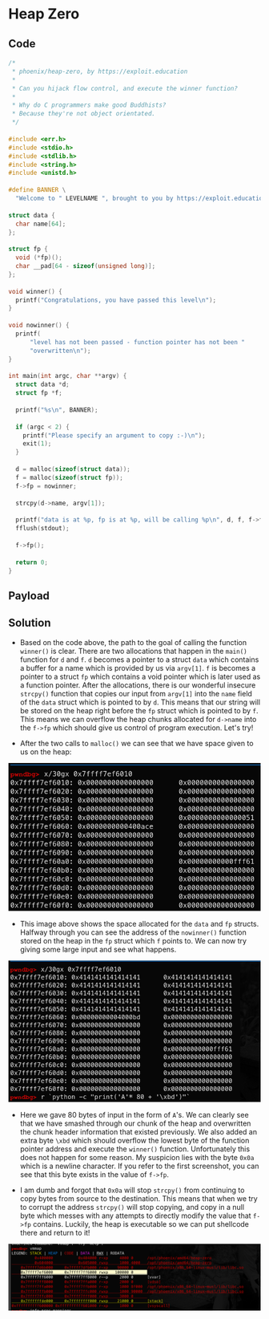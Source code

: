 # Heap Zero

## Code
```c
/*
 * phoenix/heap-zero, by https://exploit.education
 *
 * Can you hijack flow control, and execute the winner function?
 *
 * Why do C programmers make good Buddhists?
 * Because they're not object orientated.
 */

#include <err.h>
#include <stdio.h>
#include <stdlib.h>
#include <string.h>
#include <unistd.h>

#define BANNER \
  "Welcome to " LEVELNAME ", brought to you by https://exploit.education"

struct data {
  char name[64];
};

struct fp {
  void (*fp)();
  char __pad[64 - sizeof(unsigned long)];
};

void winner() {
  printf("Congratulations, you have passed this level\n");
}

void nowinner() {
  printf(
      "level has not been passed - function pointer has not been "
      "overwritten\n");
}

int main(int argc, char **argv) {
  struct data *d;
  struct fp *f;

  printf("%s\n", BANNER);

  if (argc < 2) {
    printf("Please specify an argument to copy :-)\n");
    exit(1);
  }

  d = malloc(sizeof(struct data));
  f = malloc(sizeof(struct fp));
  f->fp = nowinner;

  strcpy(d->name, argv[1]);

  printf("data is at %p, fp is at %p, will be calling %p\n", d, f, f->fp);
  fflush(stdout);

  f->fp();

  return 0;
}
```

## Payload

## Solution

- Based on the code above, the path to the goal of calling the function `winner()` is clear. There are two allocations that happen in the `main()` function for `d` and `f`. `d` becomes a pointer to a struct `data` which contains a buffer for a name which is provided by us via `argv[1]`. `f` is becomes a pointer to a struct `fp` which contains a void pointer which is later used as a function pointer. After the allocations, there is our wonderful insecure `strcpy()` function that copies our input from `argv[1]` into the `name` field of the `data` struct which is pointed to by `d`. This means that our string will be stored on the heap right before the `fp` struct which is pointed to by `f`. This means we can overflow the heap chunks allocated for `d->name` into the `f->fp` which should give us control of program execution. Let's try! 

- After the two calls to `malloc()` we can see that we have space given to us on the heap:

![](Pasted%20image%2020210413002114.png)

- This image above shows the space allocated for the `data` and `fp` structs. Halfway through you can see the address of the `nowinner()` function stored on the heap in the `fp` struct which `f` points to. We can now try giving some large input and see what happens.

![](Pasted%20image%2020210413002327.png)

- Here we gave 80 bytes of input in the form of `A`'s. We can clearly see that we have smashed through our chunk of the heap and overwritten the chunk header information that existed previously. We also added an extra byte `\xbd` which should overflow the lowest byte of the function pointer address and execute the `winner()` function. Unfortunately this does not happen for some reason. My suspicion lies with the byte `0x0a` which is a newline character. If you refer to the first screenshot, you can see that this byte exists in the value of `f->fp`.

- I am dumb and forgot that `0x0a` will stop `strcpy()` from continuing to copy bytes from source to the destination. This means that when we try to corrupt the address `strcpy()` will stop copying, and copy in a null byte which messes with any attempts to directly modify the value that `f->fp` contains. Luckily, the heap is executable so we can put shellcode there and return to it! 

![](Pasted%20image%2020210413004506.png)

